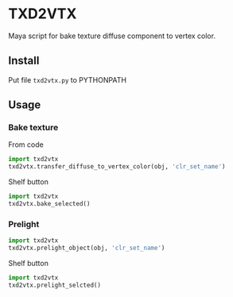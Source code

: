 # TXD2VTX

Maya script for bake texture diffuse component to vertex color.

## Install

Put file ``txd2vtx.py`` to PYTHONPATH

## Usage

### Bake texture

From code

```python
import txd2vtx
txd2vtx.transfer_diffuse_to_vertex_color(obj, 'clr_set_name')
```

Shelf button

```python
import txd2vtx
txd2vtx.bake_selected()
```

### Prelight

```python
import txd2vtx
txd2vtx.prelight_object(obj, 'clr_set_name')
```

Shelf button

```python
import txd2vtx
txd2vtx.prelight_selcted()
```
